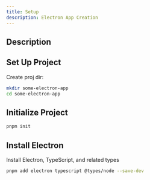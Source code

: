 ```yaml
---
title: Setup
description: Electron App Creation
---
```


## Description

## Set Up Project

Create proj dir:

```bash
mkdir some-electron-app
cd some-electron-app
```

## Initialize Project

```bash
pnpm init
```

## Install Electron

Install Electron, TypeScript, and related types

```bash
pnpm add electron typescript @types/node --save-dev
```